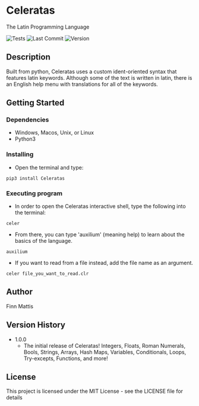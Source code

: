 # Celeratas

The Latin Programming Language

![Tests](https://github.com/planto73/Celeratas/actions/workflows/tests.yml/badge.svg)
![Last Commit](https://img.shields.io/github/last-commit/planto73/Celeratas)
![Version](https://img.shields.io/github/v/release/planto73/Celeratas)

## Description

Built from python, Celeratas uses a custom ident-oriented syntax that features latin keywords. Although some of the text is written in latin, there is an English help menu with translations for all of the keywords.

## Getting Started

### Dependencies

-   Windows, Macos, Unix, or Linux
-   Python3

### Installing

-   Open the terminal and type:

```
pip3 install Celeratas
```

### Executing program

-   In order to open the Celeratas interactive shell, type the following into the terminal:

```
celer
```

-   From there, you can type 'auxilium' (meaning help) to learn about the basics of the language.

```
auxilium
```

-   If you want to read from a file instead, add the file name as an argument.

```
celer file_you_want_to_read.clr
```

## Author

Finn Mattis

## Version History

-   1.0.0
    -   The initial release of Celeratas! Integers, Floats, Roman Numerals, Bools, Strings, Arrays, Hash Maps, Variables, Conditionals, Loops, Try-excepts, Functions, and more!

## License

This project is licensed under the MIT License - see the LICENSE file for details
